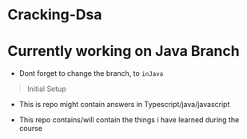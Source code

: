 # Cracking-Dsa

# Currently working on Java Branch

- Dont forget to change the branch, to `inJava`

> Initial Setup

- This is repo might contain answers in Typescript/java/javascript

- This repo contains/will contain the things i have learned during the course
